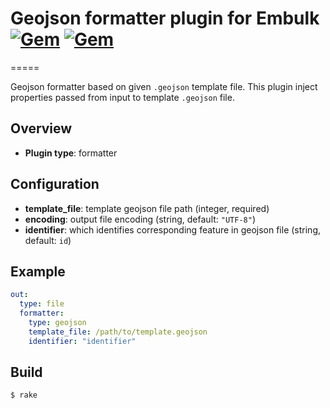 # Geojson formatter plugin for Embulk [![Gem](https://img.shields.io/gem/v/embulk-formatter-geojson.svg)]() [![Gem](https://img.shields.io/gem/dv/embulk-formatter-geojson/stable.svg)]()
=====

Geojson formatter based on given `.geojson` template file.
This plugin inject properties passed from input to template `.geojson` file.

## Overview

* **Plugin type**: formatter

## Configuration

- **template_file**: template geojson file path (integer, required)
- **encoding**: output file encoding (string, default: `"UTF-8"`)
- **identifier**: which identifies corresponding feature in geojson file (string, default: `id`)

## Example

```yaml
out:
  type: file
  formatter:
    type: geojson
    template_file: /path/to/template.geojson
    identifier: "identifier"
```

## Build

```
$ rake
```

